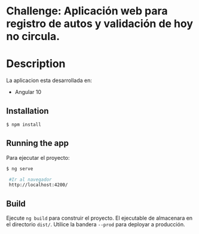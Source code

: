 <h1>Challenge: Aplicación web para registro de autos y validación de hoy no circula.</h1>

# Description
La aplicacion esta desarrollada en:
- Angular 10

## Installation

```bash
$ npm install
```

## Running the app
Para ejecutar el proyecto:
```bash
$ ng serve

 #Ir al navegador
 http://localhost:4200/
```

## Build

Ejecute `ng build` para construir el proyecto. El ejecutable de almacenara en el directorio `dist/`. Utilice la bandera `--prod` para deployar a producción.
